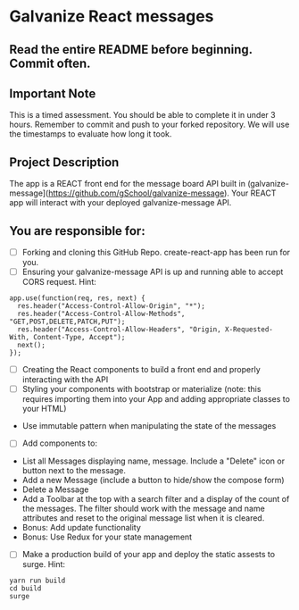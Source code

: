 # Galvanize React messages

## Read the entire README before beginning. Commit often.

## Important Note

This is a timed assessment.  You should be able to complete it in under 3 hours.  Remember to commit and push to your forked repository.  We will use the timestamps to evaluate how long it took.

## Project Description

The app is a REACT front end for the message board API built in (galvanize-message](https://github.com/gSchool/galvanize-message).  Your REACT app will interact with your deployed galvanize-message API.

## You are responsible for:

- [ ] Forking and cloning this GitHub Repo.  create-react-app has been run for you.
- [ ] Ensuring your galvanize-message API is up and running able to accept CORS request. 
Hint:
```
app.use(function(req, res, next) {
  res.header("Access-Control-Allow-Origin", "*");
  res.header("Access-Control-Allow-Methods", "GET,POST,DELETE,PATCH,PUT");
  res.header("Access-Control-Allow-Headers", "Origin, X-Requested-With, Content-Type, Accept");
  next();
});
```

- [ ] Creating the React components to build a front end and properly interacting with the API
- [ ] Styling your components with bootstrap or materialize (note: this requires importing them into your App and adding appropriate classes to your HTML)
- Use immutable pattern when manipulating the state of the messages
- [ ] Add components to:
+ List all Messages displaying name, message.  Include a "Delete" icon or button next to the message.
+ Add a new Message (include a button to hide/show the compose form)
+ Delete a Message
+ Add a Toolbar at the top with a search filter and a display of the count of the messages.  The filter should work with the message and name attributes and reset to the original message list when it is cleared. 
+ Bonus: Add update functionality
+ Bonus: Use Redux for your state management
- [ ] Make a production build of your app and deploy the static assests to surge. 
Hint:
```
yarn run build
cd build
surge
```
